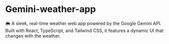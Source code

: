 # Gemini-weather-app
🌦️ A sleek, real-time weather web app powered by the Google Gemini API. Built with React, TypeScript, and Tailwind CSS, it features a dynamic UI that changes with the weather.
